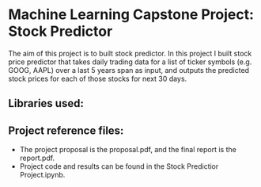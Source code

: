 # Machine Learning Capstone Project: Stock Predictor
The aim of this project is to built stock predictor.
In this project I built stock price predictor that takes daily trading data for a list of ticker symbols (e.g.
GOOG, AAPL) over a last 5 years span as input, and outputs the predicted stock prices for each of those stocks for next 30 days.

## Libraries used:

## Project reference files:
- The project proposal is the proposal.pdf, and the final report is the report.pdf.
- Project code and results can be found in the Stock Predictior Project.ipynb.
